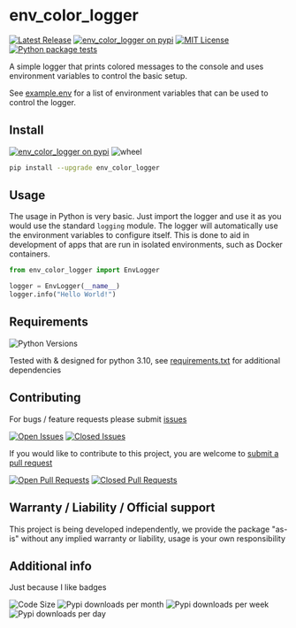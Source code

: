 # env_color_logger

[![Latest Release](https://img.shields.io/github/v/release/ofersadan85/env_color_logger)](https://github.com/ofersadan85/env_color_logger/releases/latest)
[![env_color_logger on pypi](https://img.shields.io/pypi/v/env_color_logger)](https://pypi.org/project/env_color_logger/)
[![MIT License](https://img.shields.io/github/license/ofersadan85/env_color_logger)](LICENSE)
[![Python package tests](https://github.com/ofersadan85/env_color_logger/actions/workflows/tests.yml/badge.svg)](https://github.com/ofersadan85/env_color_logger/actions/workflows/tests.yml)

A simple logger that prints colored messages to the console and uses environment variables to control the basic setup.

See [example.env](example.env) for a list of environment variables that can be used to control the logger.

## Install

[![env_color_logger on pypi](https://img.shields.io/pypi/v/env_color_logger)](https://pypi.org/project/env_color_logger/)
![wheel](https://img.shields.io/pypi/wheel/env_color_logger)

```bash
pip install --upgrade env_color_logger
```

## Usage

The usage in Python is very basic. Just import the logger and use it as you would use the standard `logging` module. The logger will automatically use the environment variables to configure itself. This is done to aid in development of apps that are run in isolated environments, such as Docker containers.

```python
from env_color_logger import EnvLogger

logger = EnvLogger(__name__)
logger.info("Hello World!")
```

## Requirements

![Python Versions](https://img.shields.io/pypi/pyversions/env_color_logger)

Tested with & designed for python 3.10, see [requirements.txt](requirements.txt) for additional dependencies

## Contributing

For bugs / feature requests please submit [issues](https://github.com/ofersadan85/env_color_logger/issues)

[![Open Issues](https://img.shields.io/github/issues-raw/ofersadan85/env_color_logger)](https://github.com/ofersadan85/env_color_logger/issues)
[![Closed Issues](https://img.shields.io/github/issues-closed-raw/ofersadan85/env_color_logger)](https://github.com/ofersadan85/env_color_logger/issues)

If you would like to contribute to this project, you are welcome
to [submit a pull request](https://github.com/ofersadan85/env_color_logger/pulls)

[![Open Pull Requests](https://img.shields.io/github/issues-pr-raw/ofersadan85/env_color_logger)](https://github.com/ofersadan85/env_color_logger/pulls)
[![Closed Pull Requests](https://img.shields.io/github/issues-pr-closed-raw/ofersadan85/env_color_logger)](https://github.com/ofersadan85/env_color_logger/pulls)

## Warranty / Liability / Official support

This project is being developed independently, we provide the
package "as-is" without any implied warranty or liability, usage is your own responsibility

## Additional info

Just because I like badges

![Code Size](https://img.shields.io/github/languages/code-size/ofersadan85/env_color_logger)
![Pypi downloads per month](https://img.shields.io/pypi/dm/env_color_logger?label=pypi%20downloads)
![Pypi downloads per week](https://img.shields.io/pypi/dw/env_color_logger?label=pypi%20downloads)
![Pypi downloads per day](https://img.shields.io/pypi/dd/env_color_logger?label=pypi%20downloads)
